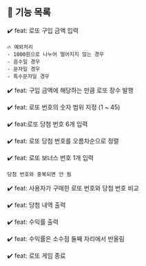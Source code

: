 ## 🌹 기능 목록

✔️ feat: 로또 구입 금액 입력   

    🔥 예외처리   
    - 1000원으로 나누어 떨어지지 않는 경우    
    - 음수일 경우  
    - 문자일 경우   
    - 특수문자일 경우     

✔️ feat: 구입 금액에 해당하는 만큼 로또 장수 발행   

✔️ feat: 로또 번호의 숫자 범위 지정 (1 ~ 45)     

✔️ feat:로또 당첨 번호 6개 입력      

✔️ feat: 로또 당첨 번호를 오름차순으로 정렬   

✔️ feat: 로또 보너스 번호 1개 입력      

    당첨 번호와 중복되면 안 됨  

✔️ feat: 사용자가 구매한 로또 번호와 당첨 번호 비교   

✔️ feat: 당첨 내역 출력   

✔️ feat: 수익률 출력    

✔️ feat: 수익률은 소수점 둘째 자리에서 반올림    

✔️ feat: 로또 게임 종료    
